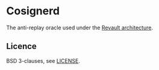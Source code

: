 # Cosignerd

The anti-replay oracle used under the [Revault architecture](https://github.com/revault/practical-revault/blob/master/revault.pdf).

## Licence

BSD 3-clauses, see [LICENSE](LICENSE).
